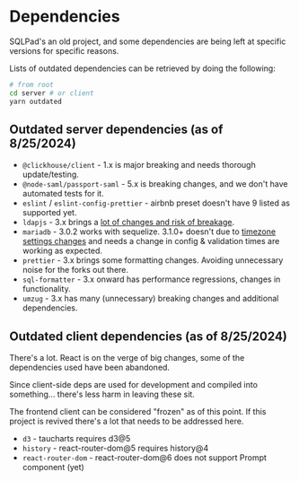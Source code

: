 # Dependencies

SQLPad's an old project, and some dependencies are being left at specific versions for specific reasons.

Lists of outdated dependencies can be retrieved by doing the following:

```sh
# from root
cd server # or client
yarn outdated
```

## Outdated server dependencies (as of 8/25/2024)

- `@clickhouse/client` - 1.x is major breaking and needs thorough update/testing.
- `@node-saml/passport-saml` - 5.x is breaking changes, and we don't have automated tests for it. 
- `eslint` / `eslint-config-prettier` - airbnb preset doesn't have 9 listed as supported yet.
- `ldapjs` - 3.x brings a [lot of changes and risk of breakage](https://github.com/ldapjs/node-ldapjs/releases/tag/v3.0.0).
- `mariadb` - 3.0.2 works with sequelize. 3.1.0+ doesn't due to [timezone settings changes](https://github.com/mariadb-corporation/mariadb-connector-nodejs/blob/master/CHANGELOG.md#310-feb-2023) and needs a change in config & validation times are working as expected.
- `prettier` - 3.x brings some formatting changes. Avoiding unnecessary noise for the forks out there.
- `sql-formatter` - 3.x onward has performance regressions, changes in functionality.
- `umzug` - 3.x has many (unnecessary) breaking changes and additional dependencies.

## Outdated client dependencies (as of 8/25/2024)

There's a lot. React is on the verge of big changes, some of the dependencies used have been abandoned.

Since client-side deps are used for development and compiled into something... there's less harm in leaving these sit. 

The frontend client can be considered "frozen" as of this point. If this project is revived there's a lot that needs to be addressed here.

- `d3` - taucharts requires d3@5
- `history` - react-router-dom@5 requires history@4
- `react-router-dom` - react-router-dom@6 does not support Prompt component (yet)
